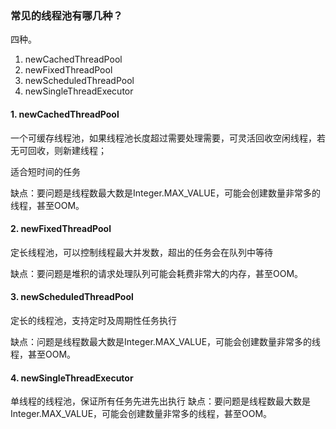 ### 常见的线程池有哪几种？

四种。

1. newCachedThreadPool
2. newFixedThreadPool
3. newScheduledThreadPool
4. newSingleThreadExecutor

#### 1. newCachedThreadPool
一个可缓存线程池，如果线程池长度超过需要处理需要，可灵活回收空闲线程，若无可回收，则新建线程；

适合短时间的任务

缺点：要问题是线程数最大数是Integer.MAX_VALUE，可能会创建数量非常多的线程，甚至OOM。

#### 2. newFixedThreadPool

定长线程池，可以控制线程最大并发数，超出的任务会在队列中等待

缺点：要问题是堆积的请求处理队列可能会耗费非常大的内存，甚至OOM。

#### 3. newScheduledThreadPool

定长的线程池，支持定时及周期性任务执行

缺点：问题是线程数最大数是Integer.MAX_VALUE，可能会创建数量非常多的线程，甚至OOM。

#### 4. newSingleThreadExecutor

单线程的线程池，保证所有任务先进先出执行
缺点：要问题是线程数最大数是Integer.MAX_VALUE，可能会创建数量非常多的线程，甚至OOM。

